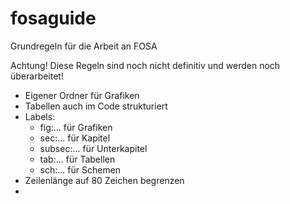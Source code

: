 fosaguide
=========

Grundregeln für die Arbeit an FOSA

Achtung! Diese Regeln sind noch nicht definitiv und werden noch überarbeitet! 

 - Eigener Ordner für Grafiken
 - Tabellen auch im Code strukturiert
 - Labels: 
   - fig:... für Grafiken
   - sec:... für Kapitel
   - subsec:... für Unterkapitel
   - tab:... für Tabellen
   - sch:... für Schemen
 - Zeilenlänge auf 80 Zeichen begrenzen
 - 
